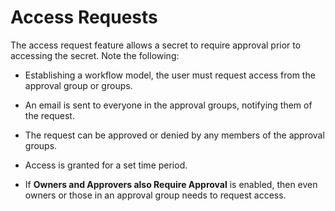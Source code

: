 [title]: # (Access Requests)
[tags]: # (Access Requests)
[priority]: # (1000)

# Access Requests

The access request feature allows a secret to require approval prior to accessing the secret. Note the following:

- Establishing a workflow model, the user must request access from the approval group or groups.

- An email is sent to everyone in the approval groups, notifying them of the request.

- The request can be approved or denied by any members of the approval groups.

- Access is granted for a set time period.

- If **Owners and Approvers also Require Approval** is enabled, then even owners or those in an approval group needs to request access.
